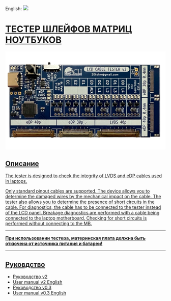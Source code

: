 ﻿<div align="left">
 English: <a title="English" href="README.md"><img src="https://upload.wikimedia.org/wikipedia/commons/a/ae/Flag_of_the_United_Kingdom.svg" height="16px"/>
</div>

# ТЕСТЕР ШЛЕЙФОВ МАТРИЦ НОУТБУКОВ  
![Tester20](./images/lcd20.png)
## Описание
The tester is designed to check the integrity of LVDS and eDP cables used in laptops.

Only standard pinout cables are supported.
The device allows you to determine the damaged wires by the mechanical impact on the cable.
The tester also allows you to determine the presence of short circuits in the cable.
For diagnostics, the cable has to be connected to the tester instead of the LCD panel. Breakage diagnostics are performed with a cable being connected to the laptop motherboard.
Checking for short circuits is performed without connecting to the MB.
___
__При использовании тестера, материнская плата должна быть откючена от источника питания и батареи!__
___

## Руковдство
- [Руководство v2](./docs/LCD_CABLE_TESTER_V2_RU.pdf)  
- [User manual  v2 English](./docs/LCD_CABLE_TESTER_V2_EN.pdf)  
- [Руководство v0.3](./docs/LCD_CABLE_TESTER_V03_RU.pdf)
- [User manual  v0.3 English](./docs/LCD_CABLE_TESTER_V03_EN.pdf)  
